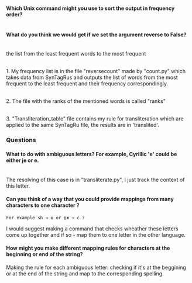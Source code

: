 #### Which Unix command might you use to sort the output in frequency order?
```sort -nr
```

#### What do you think we would get if we set the argument reverse to False?
<br /> the list from the least frequent words to the most frequent
<br />

<br /> 1. My frequency list is in the file "reversecount" made by "count.py" which takes data from SynTagRus and outputs the list of words from the most frequent 
to the least frequent and their frequency correspondingly.<br />

<br /> 2. The file with the ranks of the mentioned words is called "ranks" <br />

<br /> 3. "Transliteration_table" file contains my rule for transliteration which are applied to the same SynTagRu file, the results are in 'translited'.
<br />

### Questions
#### What to do with ambiguous letters? For example, Cyrillic 'е' could be either je or e.
<br />
The resolving of this case is in "transliterate.py", I just track the context of this letter.
<br />

#### Can you think of a way that you could provide mappings from many characters to one character ?
	For example sh → ш or дж → c ? 
I would suggest making a command that checks wheather these letters come up together and if so - map them to one letter in the other language.

#### How might you make different mapping rules for characters at the beginning or end of the string?
Making the rule for each ambiguous letter: checking if it's at the beggining or at the end of the string and map to the corresponding spelling.
